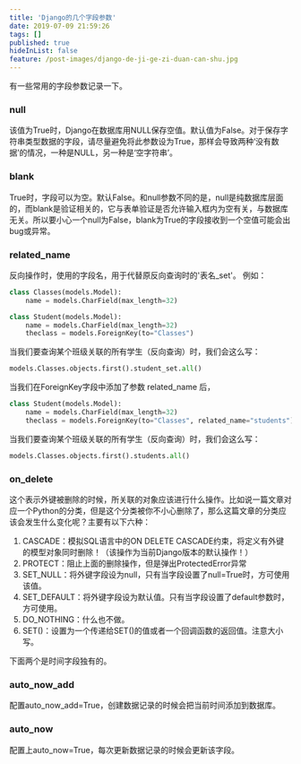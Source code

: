 ```yaml
---
title: 'Django的几个字段参数'
date: 2019-07-09 21:59:26
tags: []
published: true
hideInList: false
feature: /post-images/django-de-ji-ge-zi-duan-can-shu.jpg
---
```

有一些常用的字段参数记录一下。
<!-- more -->

### null
该值为True时，Django在数据库用NULL保存空值。默认值为False。对于保存字符串类型数据的字段，请尽量避免将此参数设为True，那样会导致两种‘没有数据’的情况，一种是NULL，另一种是‘空字符串’。

### blank
True时，字段可以为空。默认False。和null参数不同的是，null是纯数据库层面的，而blank是验证相关的，它与表单验证是否允许输入框内为空有关，与数据库无关。所以要小心一个null为False，blank为True的字段接收到一个空值可能会出bug或异常。

### related_name
反向操作时，使用的字段名，用于代替原反向查询时的'表名_set'。
例如：
```python
class Classes(models.Model):
    name = models.CharField(max_length=32)

class Student(models.Model):
    name = models.CharField(max_length=32)
    theclass = models.ForeignKey(to="Classes")
```
当我们要查询某个班级关联的所有学生（反向查询）时，我们会这么写：
```python
models.Classes.objects.first().student_set.all()
```
当我们在ForeignKey字段中添加了参数 related_name 后，
```python
class Student(models.Model):
    name = models.CharField(max_length=32)
    theclass = models.ForeignKey(to="Classes", related_name="students")
```
当我们要查询某个班级关联的所有学生（反向查询）时，我们会这么写：
```python
models.Classes.objects.first().students.all()
```

### on_delete
这个表示外键被删除的时候，所关联的对象应该进行什么操作。比如说一篇文章对应一个Python的分类，但是这个分类被你不小心删除了，那么这篇文章的分类应该会发生什么变化呢？主要有以下六种：
1. CASCADE：模拟SQL语言中的ON DELETE CASCADE约束，将定义有外键的模型对象同时删除！（该操作为当前Django版本的默认操作！）
2. PROTECT：阻止上面的删除操作，但是弹出ProtectedError异常
3. SET_NULL：将外键字段设为null，只有当字段设置了null=True时，方可使用该值。
4. SET_DEFAULT：将外键字段设为默认值。只有当字段设置了default参数时，方可使用。
5. DO_NOTHING：什么也不做。
6. SET()：设置为一个传递给SET()的值或者一个回调函数的返回值。注意大小写。

下面两个是时间字段独有的。
### auto_now_add
配置auto_now_add=True，创建数据记录的时候会把当前时间添加到数据库。
### auto_now
配置上auto_now=True，每次更新数据记录的时候会更新该字段。

